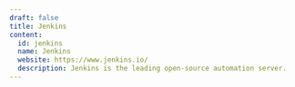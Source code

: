 ```yaml
---
draft: false
title: Jenkins
content:
  id: jenkins
  name: Jenkins
  website: https://www.jenkins.io/
  description: Jenkins is the leading open-source automation server.
---
```


